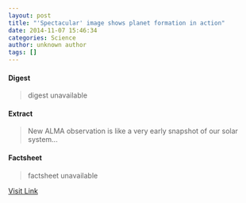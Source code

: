 ```yaml
---
layout: post
title: "'Spectacular' image shows planet formation in action"
date: 2014-11-07 15:46:34
categories: Science
author: unknown author
tags: []
---
```



#### Digest
>digest unavailable

#### Extract
>New ALMA observation is like a very early snapshot of our solar system...

#### Factsheet
>factsheet unavailable

[Visit Link](http://feedproxy.google.com/~r/PhysicsWorld/~3/b-wrBwHDx3w/spectacular-image-shows-planet-formation-in-action)


